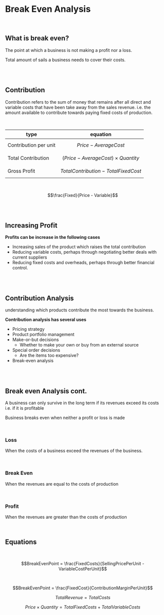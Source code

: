 <script type="text/javascript" async src="https://cdnjs.cloudflare.com/ajax/libs/mathjax/2.7.5/MathJax.js?config=TeX-MML-AM_CHTML"></script>
<script type="text/javascript" async src="https://cdnjs.cloudflare.com/ajax/libs/mathjax/2.7.5/MathJax.js?config=TeX-MML-AM_CHTML"></script>
# Break Even Analysis


<br/>



## What is break even?

The point at which a business is not making a profit nor a loss.

Total amount of sails a business needs to cover their costs.

<br/>
<br/>

## Contribution

Contribution refers to the sum of money that remains after all direct and variable costs that have been take away from the sales revenue. i.e. the amount available to contribute towards paying fixed costs of production.

<br/>

| type                  | equation                                   |
| --------------------- | ------------------------------------------ |
| Contribution per unit | $$Price - AverageCost$$                    |
| Total Contribution    | $$(Price - AverageCost) \times Quantity $$ |
| Gross Profit          | $$Total Contribution - TotalFixedCost$$    |

<br/>

$$\frac{Fixed}{Price - Variable}$$


<br/>
<br/>

## Increasing Profit

**Profits can be increase in the following cases**
- Increasing sales of the product which raises the total contribution
 - Reducing variable costs, perhaps through negotiating better deals with current suppliers
 - Reducing fixed costs and overheads, perhaps through better financial control.

<br/>
<br/>


## Contribution Analysis

understanding which products contribute the most towards the business.

**Contribution analysis has several uses**
- Pricing strategy
 - Product portfolio management
 - Make-or-but decisions
	 - Whether to make your own or buy from an external source
 - Special order decisions
	 - Are the items too expensive?
 - Break-even analysis

<br/>
<br/>

## Break even Analysis cont.

A business can only survive in the long term if its revenues exceed its costs i.e. if it is profitable

Business breaks even when neither a profit or loss is made

<br/>

### Loss
When the costs of a business exceed the revenues of the business.

<br/>

### Break Even

When the revenues are equal to the costs of production

<br/>

### Profit

When the revenues are greater than the costs of production

<br/>


## Equations 

<br/>

$$BreakEvenPoint = \frac{FixedCosts}{SellingPricePerUnit - VariableCostPerUnit}$$


<br/>


$$BreakEvenPoint = \frac{FixedCost}{ContributionMarginPerUnit}$$


$$TotalRevenue = TotalCosts$$

$$Price \times Quantity = TotalFixedCosts + TotalVariableCosts$$


<br/>
<br/>


